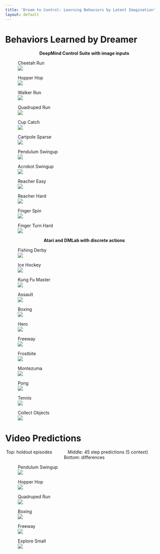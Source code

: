 ```yaml
---
title: 'Dream to Control: Learning Behaviors by Latent Imagination'
layout: default
---
```


# Behaviors Learned by Dreamer

<center><b>DeepMind Control Suite with image inputs</b></center>

<div class="figure-grid">
<figure><figcaption>Cheetah Run</figcaption><img src="/assets/behavior/dmc-cheetah-run.gif"/></figure>
<figure><figcaption>Hopper Hop</figcaption><img src="/assets/behavior/dmc-hopper-hop.gif"/></figure>
<figure><figcaption>Walker Run</figcaption><img src="/assets/behavior/dmc-walker-run.gif"/></figure>
<figure><figcaption>Quadruped Run</figcaption><img src="/assets/behavior/dmc-quadruped-run.gif"/></figure>
<figure><figcaption>Cup Catch</figcaption><img src="/assets/behavior/dmc-cup-catch.gif"/></figure>
<figure><figcaption>Cartpole Sparse</figcaption><img src="/assets/behavior/dmc-cartpole-swingup-sparse.gif"/></figure>
<figure><figcaption>Pendulum Swingup</figcaption><img src="/assets/behavior/dmc-pendulum-swingup.gif"/></figure>
<figure><figcaption>Acrobot Swingup</figcaption><img src="/assets/behavior/dmc-acrobot-swingup.gif"/></figure>
<figure><figcaption>Reacher Easy</figcaption><img src="/assets/behavior/dmc-reacher-easy.gif"/></figure>
<figure><figcaption>Reacher Hard</figcaption><img src="/assets/behavior/dmc-reacher-hard.gif"/></figure>
<figure><figcaption>Finger Spin</figcaption><img src="/assets/behavior/dmc-finger-spin.gif"/></figure>
<figure><figcaption>Finger Turn Hard</figcaption><img src="/assets/behavior/dmc-finger-turn-hard.gif"/></figure>
</div>

<center><b>Atari and DMLab with discrete actions</b></center>

<div class="figure-grid">
<figure><figcaption>Fishing Derby</figcaption><img src="/assets/behavior/atari-fishing-derby.gif"/></figure>
<figure><figcaption>Ice Hockey</figcaption><img src="/assets/behavior/atari-ice-hockey.gif"/></figure>
<figure><figcaption>Kung Fu Master</figcaption><img src="/assets/behavior/atari-kungfu-master.gif"/></figure>
<figure><figcaption>Assault</figcaption><img src="/assets/behavior/atari-assault.gif"/></figure>
<figure><figcaption>Boxing</figcaption><img src="/assets/behavior/atari-boxing.gif"/></figure>
<figure><figcaption>Hero</figcaption><img src="/assets/behavior/atari-hero.gif"/></figure>
<figure><figcaption>Freeway</figcaption><img src="/assets/behavior/atari-freeway.gif"/></figure>
<figure><figcaption>Frostbite</figcaption><img src="/assets/behavior/atari-frostbite.gif"/></figure>
<figure><figcaption>Montezuma</figcaption><img src="/assets/behavior/atari-montezuma.gif"/></figure>
<figure><figcaption>Pong</figcaption><img src="/assets/behavior/atari-pong.gif"/></figure>
<figure><figcaption>Tennis</figcaption><img src="/assets/behavior/atari-tennis.gif"/></figure>
<figure><figcaption>Collect Objects</figcaption><img src="/assets/behavior/atari-collect.gif"/></figure>
</div>

# Video Predictions

<center style="margin-bottom: 1em;">
Top: holdout episodes
<span style="display: inline-block; width: 3em;"></span>
Middle: 45 step predictions (5 context)
<span style="display: inline-block; width: 3em;"></span>
Bottom: differences
</center>

<figure><figcaption>Pendulum Swingup</figcaption><img src="/assets/openloop/pendulum.gif" /></figure>
<figure><figcaption>Hopper Hop</figcaption><img src="/assets/openloop/hopper.gif" /></figure>
<figure><figcaption>Quadruped Run</figcaption><img src="/assets/openloop/quadruped.gif" /></figure>
<figure><figcaption>Boxing</figcaption><img src="/assets/openloop/boxing.gif" /></figure>
<figure><figcaption>Freeway</figcaption><img src="/assets/openloop/freeway.gif" /></figure>
<figure><figcaption>Explore Small</figcaption><img src="/assets/openloop/explore.gif" /></figure>
